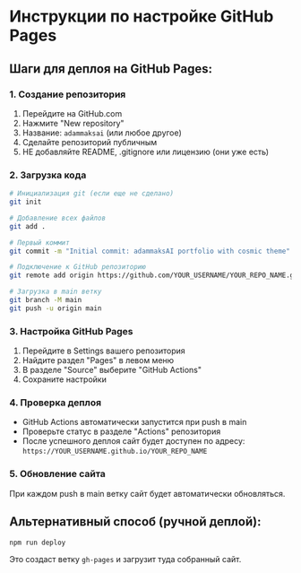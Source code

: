 # Инструкции по настройке GitHub Pages

## Шаги для деплоя на GitHub Pages:

### 1. Создание репозитория
1. Перейдите на GitHub.com
2. Нажмите "New repository"
3. Название: `adammaksai` (или любое другое)
4. Сделайте репозиторий публичным
5. НЕ добавляйте README, .gitignore или лицензию (они уже есть)

### 2. Загрузка кода
```bash
# Инициализация git (если еще не сделано)
git init

# Добавление всех файлов
git add .

# Первый коммит
git commit -m "Initial commit: adammaksAI portfolio with cosmic theme"

# Подключение к GitHub репозиторию
git remote add origin https://github.com/YOUR_USERNAME/YOUR_REPO_NAME.git

# Загрузка в main ветку
git branch -M main
git push -u origin main
```

### 3. Настройка GitHub Pages
1. Перейдите в Settings вашего репозитория
2. Найдите раздел "Pages" в левом меню
3. В разделе "Source" выберите "GitHub Actions"
4. Сохраните настройки

### 4. Проверка деплоя
- GitHub Actions автоматически запустится при push в main
- Проверьте статус в разделе "Actions" репозитория
- После успешного деплоя сайт будет доступен по адресу:
  `https://YOUR_USERNAME.github.io/YOUR_REPO_NAME`

### 5. Обновление сайта
При каждом push в main ветку сайт будет автоматически обновляться.

## Альтернативный способ (ручной деплой):
```bash
npm run deploy
```

Это создаст ветку `gh-pages` и загрузит туда собранный сайт.

